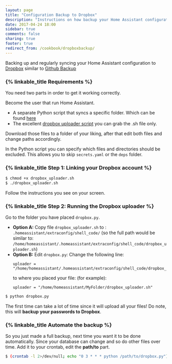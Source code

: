 ```yaml
---
layout: page
title: "Configuration Backup to Dropbox"
description: "Instructions on how backup your Home Assistant configuration to Dropbox"
date: 2017-04-24 18:00
sidebar: true
comments: false
sharing: true
footer: true
redirect_from: /cookbook/dropboxbackup/
---
```


Backing up and regularly syncing your Home Assistant configuration to [Dropbox](http://dropbox.com) similar to [Github Backup](/docs/ecosystem/backup/backup_github/)

### {% linkable_title Requirements %}

You need two parts in order to get it working correctly.

Become the user that run Home Assistant.

- A separate Python script that syncs a specific folder. Which can be found [here](https://gist.github.com/riemers/31e3350041fd3e47e489cbc811209d6f)
- The excellent [dropbox uploader script](https://github.com/andreafabrizi/Dropbox-Uploader/blob/master/dropbox_uploader.sh) you can grab the .sh file only.

Download those files to a folder of your liking, after that edit both files and change paths accordingly.

In the Python script you can specify which files and directories should be excluded. This allows you to skip `secrets.yaml` or the `deps` folder.

### {% linkable_title Step 1: Linking your Dropbox account %}

```bash
$ chmod +x dropbox_uploader.sh
$ ./dropbox_uploader.sh
```
Follow the instructions you see on your screen.

### {% linkable_title Step 2: Running the Dropbox uploader %}

Go to the folder you have placed `dropbox.py`.

- **Option A:**
  Copy file `dropbox_uploader.sh` to : `.homeassistant/extraconfig/shell_code/` (so the full path would be similar to: `/home/homeassistant/.homeassistant/extraconfig/shell_code/dropbox_uploader.sh`)
- **Option B:**
  Edit `dropbox.py`:
  Change the following line: 
  ```
  uploader = "/home/homeassistant/.homeassistant/extraconfig/shell_code/dropbox_uploader.sh"
  ```
  to where you placed your file: (for example):
  ```
  uploader = "/home/homeassistant/MyFolder/dropbox_uploader.sh"
  ```


```bash
$ python dropbox.py
```

The first time can take a lot of time since it will upload all your files!
Do note, this will **backup your passwords to Dropbox**.

### {% linkable_title Automate the backup %}

So you just made a full backup, next time you want it to be done automatically. Since your database can change and so do other files over time.
Add it to your crontab, edit the **path/to** part.

```bash
$ (crontab -l 2>/dev/null; echo "0 3 * * * python /path/to/dropbox.py") | crontab -
```
